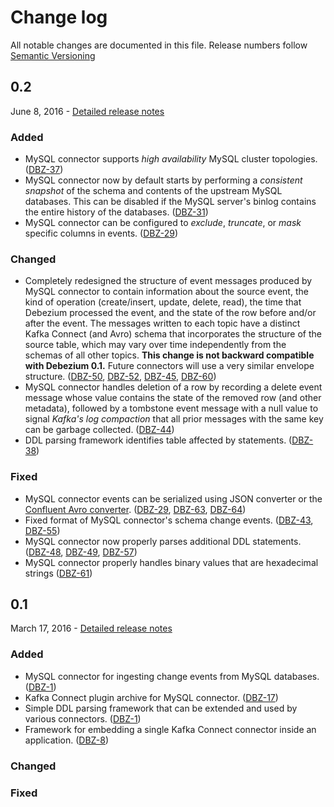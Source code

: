 # Change log

All notable changes are documented in this file. Release numbers follow [Semantic Versioning](http://semver.org)

## 0.2

June 8, 2016 - [Detailed release notes](https://issues.jboss.org/browse/DBZ/fixforversion/12329465)

### Added

* MySQL connector supports *high availability* MySQL cluster topologies. ([DBZ-37](https://issues.jboss.org/projects/DBZ/issues/DBZ-37))
* MySQL connector now by default starts by performing a *consistent snapshot* of the schema and contents of the upstream MySQL databases. This can be disabled if the MySQL server's binlog contains the entire history of the databases. ([DBZ-31](https://issues.jboss.org/projects/DBZ/issues/DBZ-31))
* MySQL connector can be configured to *exclude*, *truncate*, or *mask* specific columns in events. ([DBZ-29](https://issues.jboss.org/projects/DBZ/issues/DBZ-29))

### Changed

* Completely redesigned the structure of event messages produced by MySQL connector to contain information about the source event, the kind of operation (create/insert, update, delete, read), the time that Debezium processed the event, and the state of the row before and/or after the event. The messages written to each topic have a distinct Kafka Connect (and Avro) schema that incorporates the structure of the source table, which may vary over time independently from the schemas of all other topics. **This change is not backward compatible with Debezium 0.1.** Future connectors will use a very similar envelope structure. ([DBZ-50](https://issues.jboss.org/projects/DBZ/issues/DBZ-50), [DBZ-52](https://issues.jboss.org/projects/DBZ/issues/DBZ-52), [DBZ-45](https://issues.jboss.org/projects/DBZ/issues/DBZ-45), [DBZ-60](https://issues.jboss.org/projects/DBZ/issues/DBZ-60))
* MySQL connector handles deletion of a row by recording a delete event message whose value contains the state of the removed row (and other metadata), followed by a tombstone event message with a null value to signal *Kafka's log compaction* that all prior messages with the same key can be garbage collected. ([DBZ-44](https://issues.jboss.org/projects/DBZ/issues/DBZ-44))
* DDL parsing framework identifies table affected by statements. ([DBZ-38](https://issues.jboss.org/projects/DBZ/issues/DBZ-38))

### Fixed

* MySQL connector events can be serialized using JSON converter or the [Confluent Avro converter](http://docs.confluent.io/3.0.0/avro.html). ([DBZ-29](https://issues.jboss.org/projects/DBZ/issues/DBZ-29), [DBZ-63](https://issues.jboss.org/projects/DBZ/issues/DBZ-63), [DBZ-64](https://issues.jboss.org/projects/DBZ/issues/DBZ-64))
* Fixed format of MySQL connector's schema change events. ([DBZ-43](https://issues.jboss.org/projects/DBZ/issues/DBZ-43), [DBZ-55](https://issues.jboss.org/projects/DBZ/issues/DBZ-55))
* MySQL connector now properly parses additional DDL statements. ([DBZ-48](https://issues.jboss.org/projects/DBZ/issues/DBZ-48), [DBZ-49](https://issues.jboss.org/projects/DBZ/issues/DBZ-49), [DBZ-57](https://issues.jboss.org/projects/DBZ/issues/DBZ-57))
* MySQL connector properly handles binary values that are hexadecimal strings ([DBZ-61](https://issues.jboss.org/projects/DBZ/issues/DBZ-61))

## 0.1

March 17, 2016 - [Detailed release notes](https://issues.jboss.org/browse/DBZ/fixforversion/12329464)

### Added

* MySQL connector for ingesting change events from MySQL databases. ([DBZ-1](https://issues.jboss.org/projects/DBZ/issues/DBZ-1))
* Kafka Connect plugin archive for MySQL connector. ([DBZ-17](https://issues.jboss.org/projects/DBZ/issues/DBZ-17))
* Simple DDL parsing framework that can be extended and used by various connectors. ([DBZ-1](https://issues.jboss.org/projects/DBZ/issues/DBZ-1))
* Framework for embedding a single Kafka Connect connector inside an application. ([DBZ-8](https://issues.jboss.org/projects/DBZ/issues/DBZ-8))

### Changed

### Fixed
